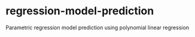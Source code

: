 # regression-model-prediction
Parametric regression model prediction using polynomial linear regression
